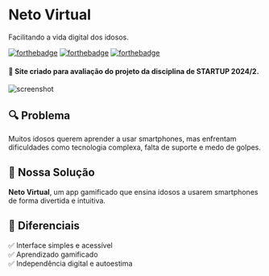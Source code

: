 <h1>
Neto Virtual
<br>
</h1>
<p>Facilitando a vida digital dos idosos.<p/>

[![forthebadge](https://forthebadge.com/images/badges/uses-html.svg)](http://forthebadge.com)
[![forthebadge](https://forthebadge.com/images/badges/uses-css.svg)](http://forthebadge.com)
[![forthebadge](https://forthebadge.com/images/badges/uses-js.svg)](http://forthebadge.com)

<h4>🚨 Site criado para avaliação do projeto da disciplina de STARTUP 2024/2.</h4>

![screenshot](https://github.com/DiAngello/STARTUPS/blob/main/assets/images/netovirtual_gif.gif)

## 🔍 Problema

Muitos idosos querem aprender a usar smartphones, mas enfrentam dificuldades como tecnologia complexa, falta de suporte e medo de golpes.

## 🎯 Nossa Solução

**Neto Virtual**, um app gamificado que ensina idosos a usarem smartphones de forma divertida e intuitiva.

## 🌟 Diferenciais

✅ Interface simples e acessível  
✅ Aprendizado gamificado  
✅ Independência digital e autoestima  
